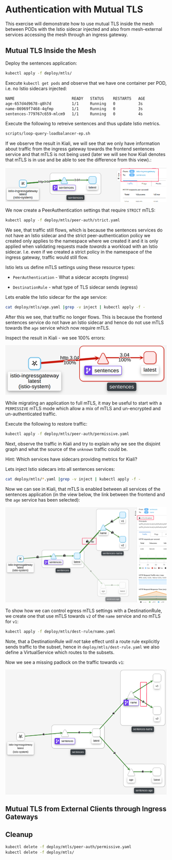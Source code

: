# Authentication with Mutual TLS

This exercise will demonstrate how to use mutual TLS inside the mesh between
PODs with the Istio sidecar injected and also from mesh-external services
accessing the mesh through an ingress gateway.

## Mutual TLS Inside the Mesh

Deploy the sentences application:

```sh
kubectl apply -f deploy/mtls/
```

Execute `kubectl get pods` and observe that we have one container per POD, i.e. no Istio sidecars injected:

```
NAME                         READY   STATUS    RESTARTS   AGE
age-657d4d9678-q8h7d         1/1     Running   0          3s
name-86969f7468-4qfmp        1/1     Running   0          3s
sentences-779767c659-mlcm9   1/1     Running   0          4s
```

Execute the following to retreive sentences and thus update Istio metrics.

```sh
scripts/loop-query-loadbalancer-ep.sh
```

If we observe the result in Kiali, we will see that we only have information
about traffic from the ingress gateway towards the frontend sentences service
and that mTLS is not being used (later we will see how Kiali denotes that mTLS
is in use and be able to see the difference from this view).:

![Kiali with no sidecars](images/kiali-no-sidecar-no-mtls-anno.png)

We now create a PeerAuthentication settings that require `STRICT` mTLS:

```sh
kubectl apply -f deploy/mtls/peer-auth/strict.yaml
```

We see, that traffic still flows, which is because the sentences services do not
have an Istio sidecar and the strict peer-authentication policy we created only
applies to the namespace where we created it and it is only applied when
validating requests made *towards* a workload with an Istio sidecar. I.e. even
if we created a strict policy in the namespace of the ingress gateway, traffic
would still flow.

Istio lets us define mTLS settings using these resource types:

- `PeerAuthentication` - What a sidecar accepts (ingress)

- `DestinationRule` - what type of TLS sidecar sends (egress)

Lets enable the Istio sidecar for the age service:

```sh
cat deploy/mtls/age.yaml |grep -v inject | kubectl apply -f -
```

After this we see, that traffic no longer flows. This is because the frontend
sentences service do not have an Istio sidecar and hence do not use mTLS towards
the `age` service which now require mTLS.

Inspect the result in Kiali - we see 100% errors:

![Kiali with no sidecars](images/kiali-mtls-error.png)

While migrating an application to full mTLS, it may be useful to start with a
`PERMISSIVE` mTLS mode which allow a mix of mTLS and un-encrypted and
un-authenticated traffic.

Execute the following to restore traffic:

```sh
kubectl apply -f deploy/mtls/peer-auth/permissive.yaml
```

Next, observe the traffic in Kiali and try to explain why we see the disjoint
graph and what the source of the `unknown` traffic could be.

Hint: Which services have sidecars providing metrics for Kiali?

Lets inject Istio sidecars into all sentences services:

```sh
cat deploy/mtls/*.yaml |grep -v inject | kubectl apply -f -
```

Now we can see in Kiali, that mTLS is enabled between all services of the
sentences application (in the view below, the link between the frontend and the
`age` service has been selected):

![Full mTLS](images/kiali-mtls-anno.png)

To show how we can control egress mTLS settings with a DestinationRule, we
create one that use mTLS towards `v2` of the `name` service and no mTLS for
`v1`:

```sh
kubectl apply -f deploy/mtls/dest-rule/name.yaml
```

Note, that a DestinationRule *will not* take effect until a route rule
explicitly sends traffic to the subset, hence in `deploy/mtls/dest-rule.yaml` we
also define a VirtualService which routes to the subsets.

Now we see a missing padlock on the traffic towards `v1`:

![No mTLS towards v1](images/kiali-mtls-destrule-anno.png)


## Mutual TLS from External Clients through Ingress Gateways


## Cleanup

```sh
kubectl delete -f deploy/mtls/peer-auth/permissive.yaml
kubectl delete -f deploy/mtls/
```
